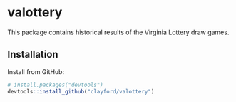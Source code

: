# valottery

This package contains historical results of the Virginia Lottery draw games. 

## Installation

Install from GitHub:
```R
# install.packages("devtools")
devtools::install_github("clayford/valottery")
```

